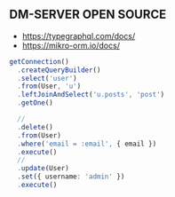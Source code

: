 ## DM-SERVER OPEN SOURCE

- https://typegraphql.com/docs/
- https://mikro-orm.io/docs/

```ts
getConnection()
  .createQueryBuilder()
  .select('user')
  .from(User, 'u')
  .leftJoinAndSelect('u.posts', 'post')
  .getOne()

  //
  .delete()
  .from(User)
  .where('email = :email', { email })
  .execute()
  //
  .update(User)
  .set({ username: 'admin' })
  .execute()
```
